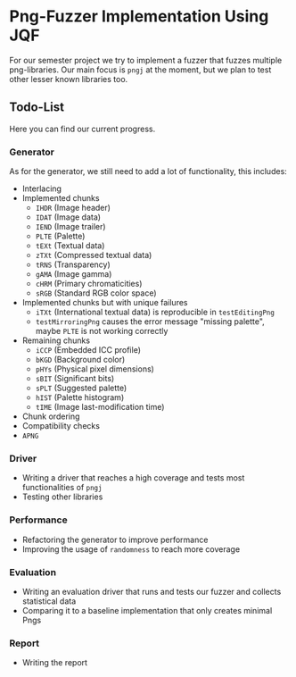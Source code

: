 # Png-Fuzzer Implementation Using JQF

For our semester project we try to implement a fuzzer that fuzzes multiple png-libraries. Our main focus is `pngj` at the moment, but we plan to test other lesser known libraries too.

## Todo-List

Here you can find our current progress.

### Generator

As for the generator, we still need to add a lot of functionality, this includes:

* Interlacing
* Implemented chunks
  * `IHDR` (Image header)
  * `IDAT` (Image data)
  * `IEND` (Image trailer)
  * `PLTE` (Palette)
  * `tEXt` (Textual data)
  * `zTXt` (Compressed textual data)
  * `tRNS` (Transparency)
  * `gAMA` (Image gamma)
  * `cHRM` (Primary chromaticities)
  * `sRGB` (Standard RGB color space)
* Implemented chunks but with unique failures
  * `iTXt` (International textual data) is reproducible in `testEditingPng`
  * `testMirroringPng` causes the error message "missing palette", maybe `PLTE` is not working correctly
* Remaining chunks
  * `iCCP` (Embedded ICC profile)
  * `bKGD` (Background color)
  * `pHYs` (Physical pixel dimensions)
  * `sBIT` (Significant bits)
  * `sPLT` (Suggested palette)
  * `hIST` (Palette histogram)
  * `tIME` (Image last-modification time)
* Chunk ordering
* Compatibility checks
* `APNG`

### Driver

* Writing a driver that reaches a high coverage and tests most functionalities of `pngj`
* Testing other libraries

### Performance

* Refactoring the generator to improve performance
* Improving the usage of `randomness` to reach more coverage

### Evaluation

* Writing an evaluation driver that runs and tests our fuzzer and collects statistical data
* Comparing it to a baseline implementation that only creates minimal Pngs

### Report

* Writing the report